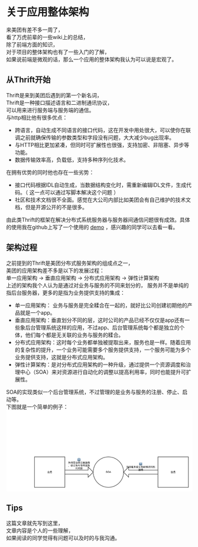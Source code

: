 # 关于应用整体架构
来美团有差不多一周了，  
看了万虎前辈的一些wiki上的总结，  
除了前端方面的知识，  
对于项目的整体架构也有了一些入门的了解，  
如果说前端是微观的话，那么一个应用的整体架构我认为可以说是宏观了。

## 从Thrift开始
Thrift是来到美团后遇到的第一个新名词，  
Thrift是一种接口描述语言和二进制通讯协议，  
可以用来进行服务端与服务端的通信。  
与http相比他有很多优点：
- 跨语言，自动生成不同语言的接口代码，这在开发中用处很大，可以使你在联调之前就确保传输的参数类型和字段没有问题，大大减少bug出现率。
- 与HTTP相比更加紧凑，但同时可扩展性也很强，支持加密、非阻塞、异步等功能。
- 数据传输效率高，负载低，支持多种序列化技术。  

在拥有优势的同时他也存在一些劣势：
- 接口代码根据IDL自动生成，当数据结构变化时，需重新编辑IDL文件，生成代码。（ 这一点可以通过写脚本解决这个问题 ）
- 社区和技术文档很不全面。感觉在大公司内部比如美团会有自己维护的技术文档，但是开源公开的不是很多。

由此类Thrift的框架在解决分布式系统服务器与服务器间通信问题很有成效。具体的使用我在github上写了一个使用的 [demo](https://github.com/wengwengweng/thrift_demo) ，感兴趣的同学可以去看一看。

## 架构过程
之前提到的Thrift是美团分布式服务架构的组成点之一，  
美团的应用架构差不多是以下的发展过程：  
单一应用架构 -> 垂直应用架构 -> 分布式应用架构 -> 弹性计算架构  
上述的架构我个人认为是通过对业务与服务的不同来划分的，
服务并不是单纯的指后台服务器，更多的是指为业务提供支持的集成：
- 单一应用架构： 业务与服务是完全糅合在一起的，就好比公司创建初期他的产品就是一个app。
- 垂直应用架构：垂直划分不同的层，这时公司的产品已经不仅仅是app还有一些象后台管理系统这样的应用，不过app、后台管理系统每个都是独立的个体，他们每个都是无关联的业务与服务的糅合。
- 分布式应用架构：这时每个业务都单独被提取出来，服务也是一样。随着应用的复杂性的提升，一个业务可能需要多个服务提供支持，一个服务可能为多个业务提供支持，这就是分布式应用架构。
- 弹性计算架构：是对分布式应用架构的一种升级，通过提供一个资源调度和治理中心（SOA）来对资源进行自动化的调整以提高利用率，同时也能提升可扩展性。

SOA的实现类似一个后台管理系统，不过管理的是业务与服务的注册、停止、启动等。  
下图就是一个简单的例子：  
![](../img/soa.png)

## Tips
这篇文章就先写到这里，  
文章内容是个人的一些理解，  
如果阅读的同学觉得有问题可以及时的与我沟通。
